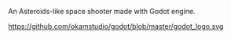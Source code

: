 An Asteroids-like space shooter made with Godot engine.

https://github.com/okamstudio/godot/blob/master/godot_logo.svg
